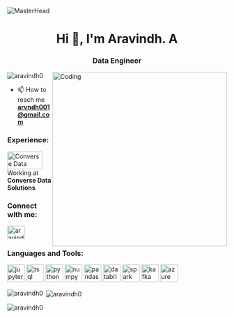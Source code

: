 ![MasterHead](https://camo.githubusercontent.com/f401c2aa72bf748bd1aae72b2768d9ff07dc8ec2131780f36fa689bdd6f2c5fc/68747470733a2f2f692e70696e696d672e636f6d2f6f726967696e616c732f30662f32352f65342f30663235653436363863316337373430623565643431383335333339643637662e676966)

<h1 align="center">Hi 👋, I'm Aravindh. A</h1>
<h3 align="center">Data Engineer</h3>

<img align="right" alt="Coding" width="400" src="https://encrypted-tbn0.gstatic.com/images?q=tbn:ANd9GcRIeAzCnqfE6R0GVCOg1b9YMhh6TrqcP5mJew&s" />

<p align="left"> <img src="https://komarev.com/ghpvc/?username=aravindh0&label=Profile%20views&color=0e75b6&style=flat" alt="aravindh0" /> </p>

- 📫 How to reach me **arvndh001@gmail.com**

<h3 align="left">Experience:</h3>
<p align="left">
    <img src="https://www.conversedatasolutions.com/_next/image?url=https%3A%2F%2Fconversedatasolutions.com%2F%2Fimages%2Fcdspng.png&w=1080&q=75" alt="Converse Data Solutions" width="80" height="40"/>
    Working at <strong>Converse Data Solutions</strong>
</p>

<h3 align="left">Connect with me:</h3>
<p align="left">
<a href="https://www.linkedin.com/in/aravindh-a-8b9888249/" target="blank"><img align="center" src="https://raw.githubusercontent.com/rahuldkjain/github-profile-readme-generator/master/src/images/icons/Social/linked-in-alt.svg" alt="aravindh a" height="30" width="40" /></a>
</p>

<h3 align="left">Languages and Tools:</h3>
<p align="left"> 
    <img src="https://img.icons8.com/?size=100&id=J0SgMWzAxqFj&format=png&color=000000" alt="jupyternotebook" width="40" height="40"/> 
    <img src="https://img.icons8.com/?size=100&id=laYYF3dV0Iew&format=png&color=000000" alt="tsql" width="40" height="40"/> 
    <img src="https://img.icons8.com/?size=100&id=pIJdjOoL6KfU&format=png&color=000000" alt="python" width="40" height="40"/> 
    <img src="https://img.icons8.com/?size=100&id=xSkewUSqtErH&format=png&color=000000" alt="numpy" width="40" height="40"/> 
    <img src="https://img.icons8.com/?size=100&id=aR9CXyMagKIS&format=png&color=000000" alt="pandas" width="40" height="40"/> 
    <img src="https://cdn.prod.website-files.com/601064f495f4b4967f921aa9/64246984585c9225aa4e4fc4_databricks.png" alt="databricks" width="40" height="40"/> 
    <img src="https://img.icons8.com/?size=100&id=0cRqPqlItA0E&format=png&color=000000" alt="spark" width="40" height="40"/> 
    <img src="https://img.icons8.com/?size=100&id=fOhLNqGJsUbJ&format=png&color=000000" alt="kafka" width="40" height="40"/> 
    <img src="https://img.icons8.com/?size=100&id=VLKafOkk3sBX&format=png&color=000000" alt="azure" width="40" height="40"/> 
</p>

<p><img align="left" src="https://github-readme-stats.vercel.app/api/top-langs?username=aravindh0&show_icons=true&locale=en&layout=compact" alt="aravindh0" /></p>

<p>&nbsp;<img align="center" src="https://github-readme-stats.vercel.app/api?username=aravindh0&show_icons=true&locale=en" alt="aravindh0" /></p>

<p><img align="center" src="https://github-readme-streak-stats.herokuapp.com/?user=aravindh0&" alt="aravindh0" /></p>
